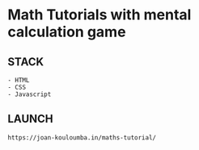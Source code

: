 # Math Tutorials with mental calculation game

## STACK

    - HTML
    - CSS
    - Javascript

## LAUNCH

`https://joan-kouloumba.in/maths-tutorial/`

